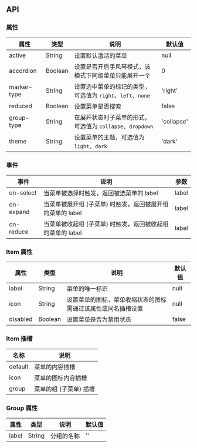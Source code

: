 ## API

### 属性

| 属性        | 类型    | 说明                                                       | 默认值     |
| ----------- | ------- | ---------------------------------------------------------- | ---------- |
| active      | String  | 设置默认激活的菜单                                         | null       |
| accordion   | Boolean | 设置是否开启手风琴模式，该模式下同级菜单只能展开一个       | 0          |
| marker-type | String  | 设置选中菜单的标记的类型，可选值为 `right`、`left`、`none` | 'right'    |
| reduced     | Boolean | 设置菜单是否搜索                                           | false      |
| group-type  | String  | 在展开状态时子菜单的形式，可选值为 `collapse`、`dropdown`  | 'collapse' |
| theme       | String  | 设置菜单的主题，可选值为 `light`、`dark`                   | 'dark'     |

### 事件

| 事件      | 说明                                                       | 参数  |
| --------- | ---------------------------------------------------------- | ----- |
| on-select | 当菜单被选择时触发，返回被选菜单的 label                   | label |
| on-expand | 当菜单被展开组 (子菜单) 时触发，返回被展开组的菜单的 label | label |
| on-reduce | 当菜单被收起组 (子菜单) 时触发，返回被收起组的菜单的 label | label |

### Item 属性

| 属性     | 类型    | 说明                                                         | 默认值 |
| -------- | ------- | ------------------------------------------------------------ | ------ |
| label    | String  | 菜单的唯一标识                                               | null   |
| icon     | String  | 设置菜单的图标，菜单收缩状态的图标需通过该属性或同名插槽设置 | null   |
| disabled | Boolean | 设置菜单是否为禁用状态                                       | false  |

### Item 插槽

| 名称    | 说明                   |
| ------- | ---------------------- |
| default | 菜单的内容插槽         |
| icon    | 菜单的图标内容插槽     |
| group   | 菜单的组 (子菜单) 插槽 |

### Group 属性

| 属性  | 类型   | 说明       | 默认值 |
| ----- | ------ | ---------- | ------ |
| label | String | 分组的名称 | ''     |
